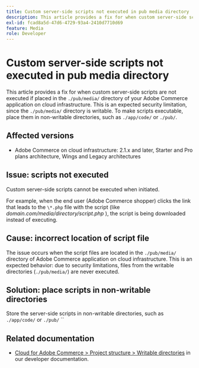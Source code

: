 ```yaml
---
title: Custom server-side scripts not executed in pub media directory
description: This article provides a fix for when custom server-side scripts are not executed if placed in the `./pub/media/` directory of your Adobe Commerce application on cloud infrastructure. This is an expected security limitation, since the `./pub/media/` directory is writable. To make scripts executable, place them in non-writable directories, such as `./app/code/` or `./pub/`.
exl-id: fcad8a5d-47d6-4729-93a4-2410d7710d69
feature: Media
role: Developer
---
```

# Custom server-side scripts not executed in pub media directory

This article provides a fix for when custom server-side scripts are not executed if placed in the `./pub/media/` directory of your Adobe Commerce application on cloud infrastructure. This is an expected security limitation, since the `./pub/media/` directory is writable. To make scripts executable, place them in non-writable directories, such as `./app/code/` or `./pub/`.

## Affected versions

* Adobe Commerce on cloud infrastructure: 2.1.x and later, Starter and Pro plans architecture, Wings and Legacy architectures

## Issue: scripts not executed

Custom server-side scripts cannot be executed when initiated.

For example, when the end user (Adobe Commerce shopper) clicks the link that leads to the `\*.php` file with the script (like *domain.com/media/directory/script.php* ), the script is being downloaded instead of executing.

## Cause: incorrect location of script file

The issue occurs when the script files are located in the `./pub/media/` directory of Adobe Commerce application on cloud infrastructure. This is an expected behavior: due to security limitations, files from the writable directories (`./pub/media/`) are never executed.

## Solution: place scripts in non-writable directories

Store the server-side scripts in non-writable directories, such as `./app/code/` or `./pub/`  ``

## Related documentation

* [Cloud for Adobe Commerce > Project structure > Writable directories](https://experienceleague.adobe.com/en/docs/commerce-cloud-service/user-guide/project/file-structure#writable-directories) in our developer documentation.
